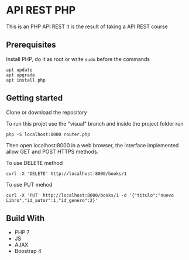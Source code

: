 # API REST PHP
This is an PHP API REST it is the result of taking a API REST course

## Prerequisites
Install PHP, do it as root or write ```sudo``` before the commands

```
apt update
apt upgrade
apt install php
```

## Getting started

Clone or download the repository

To run this projet use the "visual" branch and inside the project folder run

```
php -S localhost:8000 router.php
```

Then open localhost:8000 in a web browser, the interface implemented allow GET and POST HTTPS methods.


To use DELETE method

```
curl -X 'DELETE' http://localhost:8000/books/1
```

To use PUT mehod

```
curl -X 'PUT' http://localhost:8000/books/1 -d '{"titulo":"nuevo Libro","id_autor":1,"id_genero":2}'
```


## Build With
- PHP 7
- JS
- AJAX
- Boostrap 4

